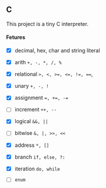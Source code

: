 ## C
This project is a tiny C interpreter.

#### Fetures
- [x] decimal, hex, char and string literal
- [x] arith `+, -, *, /, %`
- [x] relational `>, <, >=, <=, !=, ==`,
- [x] unary `+, -, !`
- [x] assignment `=, +=, -=`
- [ ] increment `++, --`
- [x] logical `&&, ||`
- [ ] bitwise `&, |, >>, <<`
- [x] address `*, []`

- [x] branch `if, else, ?:`
- [x] iteration `do, while`

- [ ] `enum`

